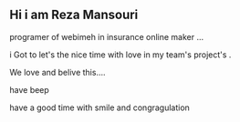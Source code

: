## Hi i am Reza Mansouri
programer of webimeh in insurance online maker ...

i Got to let's the nice time with love in my team's project's .

We love and belive this....


have beep 

have a good time with smile and congragulation 
